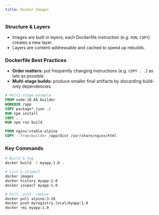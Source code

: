 ```yaml
---
title: Docker Images
---
```


### Structure & Layers

- Images are built in layers; each Dockerfile instruction (e.g. `RUN`, `COPY`) creates a new layer.
- Layers are content-addressable and cached to speed up rebuilds.

### Dockerfile Best Practices

- **Order matters:** put frequently changing instructions (e.g. `COPY . .`) as late as possible.
- **Multi-stage builds:** produce smaller final artifacts by discarding build-only dependencies.

```dockerfile
# Multi-stage example
FROM node:18 AS builder
WORKDIR /app
COPY package*.json ./
RUN npm install
COPY . .
RUN npm run build

FROM nginx:stable-alpine
COPY --from=builder /app/dist /usr/share/nginx/html
```

### Key Commands

```bash
# Build & tag
docker build -t myapp:1.0 .

# List & inspect
docker images
docker history myapp:1.0
docker inspect myapp:1.0

# Pull, push, remove
docker pull alpine:3.18
docker push myregistry.local/myapp:1.0
docker rmi myapp:1.0
```

